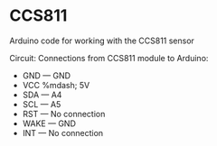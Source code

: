 # CCS811
Arduino code for working with the CCS811 sensor

Circuit:
Connections from CCS811 module to Arduino:
- GND &mdash; GND
- VCC %mdash; 5V
- SDA &mdash; A4
- SCL &mdash; A5
- RST &mdash; No connection
- WAKE &mdash; GND
- INT &mdash; No connection
